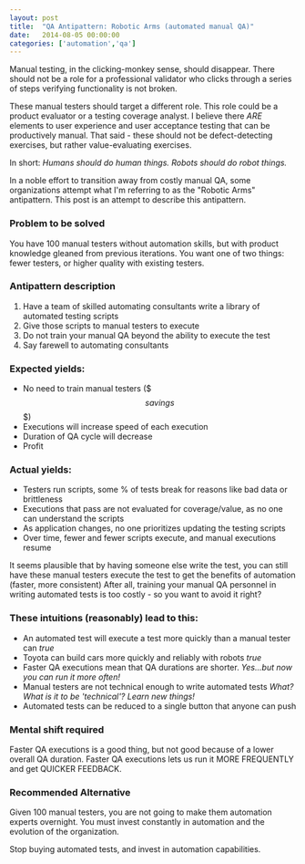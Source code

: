 ```yaml
---
layout: post
title:  "QA Antipattern: Robotic Arms (automated manual QA)"
date:   2014-08-05 00:00:00
categories: ['automation','qa']
---
```


Manual testing, in the clicking-monkey sense, should disappear. There should not be a role for a professional validator who clicks through a series of steps verifying functionality is not broken.  

These manual testers should target a different role.  This role could be a product evaluator or a testing coverage analyst. I believe there *ARE* elements to user experience and user acceptance testing that can be productively manual.  That said - these should not be defect-detecting exercises, but rather value-evaluating exercises.

In short: *Humans should do human things. Robots should do robot things.*

In a noble effort to transition away from costly manual QA, some organizations attempt what I'm referring to as the "Robotic Arms" antipattern.  This post is an attempt to describe this antipattern.

### Problem to be solved

You have 100 manual testers without automation skills, but with product knowledge gleaned from previous iterations.  You want one of two things:  fewer testers, or higher quality with existing testers.  

### Antipattern description

1. Have a team of skilled automating consultants write a library of automated testing scripts
2. Give those scripts to manual testers to execute
3. Do not train your manual QA beyond the ability to execute the test 
4. Say farewell to automating consultants 

### Expected yields:
- No need to train manual testers ($$$ savings $$$)
- Executions will increase speed of each execution
- Duration of QA cycle will decrease
- Profit

### Actual yields:
- Testers run scripts, some % of tests break for reasons like bad data or brittleness
- Executions that pass are not evaluated for coverage/value, as no one can understand the scripts
- As application changes, no one prioritizes updating the testing scripts
- Over time, fewer and fewer scripts execute, and manual executions resume

It seems plausible that by having someone else write the test, you can still have these manual testers execute the test to get the benefits of automation (faster, more consistent)  After all, training your manual QA personnel in writing automated tests is too costly - so you want to avoid it right?

### These intuitions (reasonably) lead to this:
- An automated test will execute a test more quickly than a manual tester can *true*
- Toyota can build cars more quickly and reliably with robots *true*
- Faster QA executions mean that QA durations are shorter. *Yes...but now you can run it more often!*
- Manual testers are not technical enough to write automated tests *What? What is it to be 'technical'?  Learn new things!*
- Automated tests can be reduced to a single button that anyone can push 

### Mental shift required

Faster QA executions is a good thing, but not good because of a lower overall QA duration.  Faster QA executions lets us run it MORE FREQUENTLY and get QUICKER FEEDBACK. 

### Recommended Alternative

Given 100 manual testers, you are not going to make them automation experts overnight.  You must invest constantly in automation and the evolution of the organization.    

Stop buying automated tests, and invest in automation capabilities.  